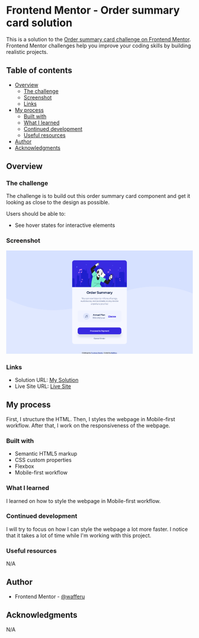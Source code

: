# Frontend Mentor - Order summary card solution

This is a solution to the [Order summary card challenge on Frontend Mentor](https://www.frontendmentor.io/challenges/order-summary-component-QlPmajDUj). Frontend Mentor challenges help you improve your coding skills by building realistic projects.

## Table of contents

- [Overview](#overview)
  - [The challenge](#the-challenge)
  - [Screenshot](#screenshot)
  - [Links](#links)
- [My process](#my-process)
  - [Built with](#built-with)
  - [What I learned](#what-i-learned)
  - [Continued development](#continued-development)
  - [Useful resources](#useful-resources)
- [Author](#author)
- [Acknowledgments](#acknowledgments)

## Overview

### The challenge

The challenge is to build out this order summary card component and get it looking as close to the design as possible.

Users should be able to:

- See hover states for interactive elements

### Screenshot

![](./screenshot.png)

### Links

- Solution URL: [My Solution](https://www.frontendmentor.io/solutions/order-summary-card-by-wafferu-7cFk1Ije2Z)
- Live Site URL: [Live Site](https://musical-manatee-450566.netlify.app)

## My process

First, I structure the HTML. Then, I styles the webpage in Mobile-first workflow. After that, I work on the responsiveness of the webpage.

### Built with

- Semantic HTML5 markup
- CSS custom properties
- Flexbox
- Mobile-first workflow

### What I learned

I learned on how to style the webpage in Mobile-first workflow.

### Continued development

I will try to focus on how I can style the webpage a lot more faster. I notice that it takes a lot of time while I'm working with this project.

### Useful resources

N/A

## Author

- Frontend Mentor - [@wafferu](https://www.frontendmentor.io/profile/wafferu)

## Acknowledgments

N/A
